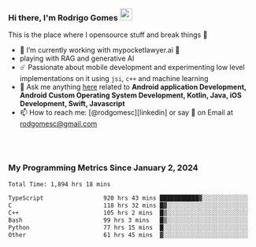 
### Hi there, I'm Rodrigo Gomes <img src="https://media.giphy.com/media/hvRJCLFzcasrR4ia7z/giphy.gif" width="25px">
This is the place where I opensource stuff and break things 🤣
- 🔭 I’m currently working with mypocketlawyer.ai 💜
- playing with RAG and generative AI
- ☄️ Passionate about mobile development and experimenting low level implementations on it using `jsi`, `c++` and machine learning
- 💬 Ask me anything [here](https://github.com/rodgomesc/rodgomesc/issues) related to <b>Android application Development, Android Custom Operating System Development, Kotlin, Java, iOS Development, Swift, Javascript</b>
- 📫 How to reach me: [@rodgomesc][linkedin] or say 👋 on Email at [rodgomesc@gmail.com](mailto:rodgomesc@gmail.com)


<br/>

<!-- 
<picture>
  <img src="/github-metrics.svg" alt="Metrics">
</picture>
-->

</br>

### My Programming Metrics Since January 2, 2024 


<!--START_SECTION:waka-->

```txt
Total Time: 1,894 hrs 18 mins

TypeScript                 920 hrs 43 mins ███████████▓░░░░░░░░░░░░░   47.07 %
C                          118 hrs 32 mins █▓░░░░░░░░░░░░░░░░░░░░░░░   06.06 %
C++                        105 hrs 2 mins  █▒░░░░░░░░░░░░░░░░░░░░░░░   05.37 %
Bash                       99 hrs 3 mins   █▒░░░░░░░░░░░░░░░░░░░░░░░   05.06 %
Python                     77 hrs 15 mins  █░░░░░░░░░░░░░░░░░░░░░░░░   03.95 %
Other                      61 hrs 45 mins  ▓░░░░░░░░░░░░░░░░░░░░░░░░   03.16 %
```

<!--END_SECTION:waka-->
